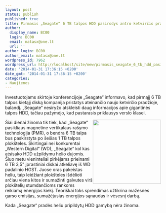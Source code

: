 ```yaml
---
layout: post
status: publish
published: true
title: Pirmasis „Seagate“ 6 TB talpos HDD pasirodys antro ketvirčio pradžioje
author:
  display_name: BC00
  login: BC00
  email: matasx@one.lt
  url: ''
author_login: BC00
author_email: matasx@one.lt
wordpress_id: 7962
wordpress_url: http://localhost/site/new/pirmasis_seagate_6_tb_hdd_pasirodys_antro_ketvircio_pradzioje/
date: '2014-01-31 17:36:15 +0200'
date_gmt: '2014-01-31 17:36:15 +0200'
categories:
- Naujienos
---
```

<p>
	Investuotojams skirtoje konferencijoje &bdquo;Seagate&ldquo; informavo, kad pirmąjį 6 TB talpos kietąjį diską kompanija pristatys ateinančio naujo ketvirčio pradžioje, balandį. &bdquo;Seagate&ldquo; nesiryžo atskleisti daug informacijos apie gigantinės talpos HDD, tačiau pažymėjo, kad pastarasis priklausys verslo klasei.</p>
<p>
	<img alt="" src="http://technews.lt/userfiles/seagatehdd.jpg" style="width: 220px; height: 208px; float: right;" />&Scaron;iai dienai žinoma tik tiek, kad &bdquo;Seagate&ldquo; pasikliaus magnetine vertikalaus ra&scaron;ymo technologija (PMR), o bendra 6 TB talpa bus paskirstyta po &scaron;e&scaron;ias 1 TB talpos plok&scaron;teles. Skirtingai nei konkurentai &bdquo;Western Digital&ldquo; (WD), &bdquo;Seagate&ldquo; kol kas atsisako HDD užpildymu helio dujomis. &Scaron;iuo metu vieninteliai pirkėjams prieinami 6 TB 3,5&quot; įprastiniai diskai atkeliavę i&scaron; WD padalinio HGST. Juose oras pakeistas heliu, taip leidžiant plok&scaron;teles i&scaron;dėlioti arčiau viena kitos ir sumažinti galvutes vir&scaron; plok&scaron;telių stumdančioms rankoms reikiamą energijos kiekį. Teori&scaron;kai toks sprendimas užtikrina mažesnes garso emisijas, sumažėjusias energijos sąnaudas ir vėsesnį darbą.</p>
<p>
	Kada &bdquo;Seagate&ldquo; pradės heliu pripildytų HDD gamybą nėra žinoma.</p>
